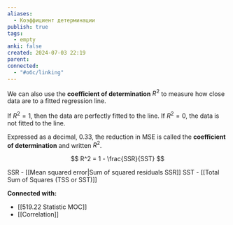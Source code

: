 ```yaml
---
aliases:
  - Коэффициент детерминации
publish: true
tags:
  - empty
anki: false
created: 2024-07-03 22:19
parent: 
connected:
  - "#обс/linking"
---
```


We can also use the **coefficient of determination** $R^2$ to measure how close data are to a fitted regression line.

If $R^2=1$, then the data are perfectly fitted to the line. 
If $R^2=0$, the data is not fitted to the line.

Expressed as a decimal, $0.33$, the reduction in MSE is called the **coefficient of determination** and written $R^2$.

$$
R^2 = 1 - \frac{SSR}{SST}
$$

SSR - [[Mean squared error|Sum of squared residuals SSR]]
SST - [[Total Sum of Squares (TSS or SST)]]



**Connected with:**
- [[519.22 Statistic MOC]]
- [[Correlation]]


